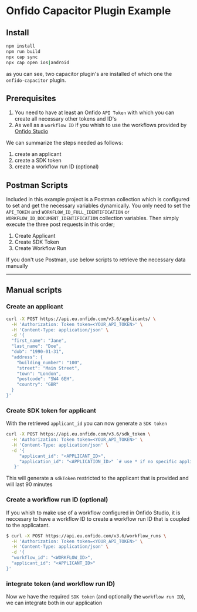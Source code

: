 # Onfido Capacitor Plugin Example

## Install

```bash
npm install
npm run build
npx cap sync
npx cap open ios|android
```

as you can see, two capacitor plugin's are installed of which one the `onfido-capacitor` plugin.

## Prerequisites

1. You need to have at least an Onfido `API Token` with which you can create all necessary other tokens and ID's
2. As well as a `workflow ID` if you whish to use the workflows provided by [Onfido Studio](https://onfido.com/solutions/studio/)

We can summarize the steps needed as follows:

1. create an applicant
2. create a SDK token
3. create a workflow run ID (optional)

## Postman Scripts

Included in this example project is a Postman collection which is configured to set and get the necessary variables dynamically. You only need to set the `API_TOKEN` and `WORKFLOW_ID_FULL_IDENTIFICATION` or `WORKFLOW_ID_DOCUMENT_IDENTIFICATION` collection variables. Then simply execute the three post requests in this order;

1. Create Applicant
2. Create SDK Token
3. Create Workflow Run

If you don't use Postman, use below scripts to retrieve the necessary data manually

---

## Manual scripts

### Create an applicant

```bash
curl -X POST https://api.eu.onfido.com/v3.6/applicants/ \
  -H 'Authorization: Token token=<YOUR_API_TOKEN>' \
  -H 'Content-Type: application/json' \
  -d '{
  "first_name": "Jane",
  "last_name": "Doe",
  "dob": "1990-01-31",
  "address": {
    "building_number": "100",
    "street": "Main Street",
    "town": "London",
    "postcode": "SW4 6EH",
    "country": "GBR"
  }
}'
```

### Create SDK token for applicant

With the retrieved `applicant_id` you can now generate a `SDK token`

```bash
curl -X POST https://api.eu.onfido.com/v3.6/sdk_token \
  -H 'Authorization: Token token=<YOUR_API_TOKEN>' \
  -H 'Content-Type: application/json' \
  -d '{
     "applicant_id": "<APPLICANT_ID>",
     "application_id": "<APPLICATION_ID>" `# use * if no specific application ID is necessary
   }'
```

This will generate a `sdkToken` restricted to the applicant that is provided and will last 90 minutes

### Create a workflow run ID (optional)

If you whish to make use of a workflow configured in Onfido Studio, it is neccesary to have a workflow ID to create a workflow run ID that is coupled to the applicatant.

```bash
$ curl -X POST https://api.eu.onfido.com/v3.6/workflow_runs \
  -H 'Authorization: Token token=<YOUR_API_TOKEN>' \
  -H 'Content-Type: application/json' \
  -d '{
  "workflow_id": "<WORKFLOW_ID>",
  "applicant_id": "<APPLICANT_ID>"
}'
```

### integrate token (and workflow run ID)

Now we have the required `SDK token` (and optionally the `workflow run ID`), we can integrate both in our application
